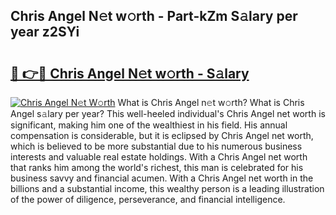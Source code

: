 ## Chris Angel N𝚎t w𝚘rth - Part-kZm S𝚊lary per year z2SYi

# <h2><a href="http://gc1ei0.nevu.top/?p=Chris+Angel">🔗 👉🔴 Chris Angel N𝚎t w𝚘rth - S𝚊lary</a></h2>

[![Chris Angel N𝚎t W𝚘rth](https://i.imgur.com/Oavwk0R.jpeg)](http://gc1ei0.nevu.top/?p=Chris+Angel)
What is Chris Angel n𝚎t w𝚘rth? What is Chris Angel s𝚊lary per year?
This well-heeled individual's Chris Angel net worth is significant, making him one of the wealthiest in his field. His annual compensation is considerable, but it is eclipsed by Chris Angel net worth, which is believed to be more substantial due to his numerous business interests and valuable real estate holdings. With a Chris Angel net worth that ranks him among the world's richest, this man is celebrated for his business savvy and financial acumen. With a Chris Angel net worth in the billions and a substantial income, this wealthy person is a leading illustration of the power of diligence, perseverance, and financial intelligence.
